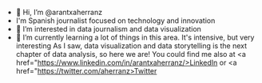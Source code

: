 - 👋 Hi, I’m @arantxaherranz
- I'm Spanish journalist focused on technology and innovation
- 👀 I’m interested in data journalism and data visualization
- 🌱 I’m currently learning a lot of things in this area. It's intensive, but very interesting
As I saw, data visualization and data storytelling is the next chapter of data analysis, so here we are!
You could find me also at <a href="https://www.linkedin.com/in/arantxaherranz/>LinkedIn</a> or <a href="https://twitter.com/aherranz>Twitter</a>

<!---
arantxaherranz/arantxaherranz is a ✨ special ✨ repository because its `README.md` (this file) appears on your GitHub profile.
You can click the Preview link to take a look at your changes.
--->
